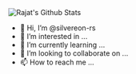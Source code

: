<img align="center" src="https://github-readme-stats.vercel.app/api?username=silvereon-rs&include_all_commits=true&count_private=false&show_icons=true&line_height=20&title_color=ff7259&icon_color=ff7259&text_color=D3D3D3&bg_color=0,140000,E84300" alt="Rajat's Github Stats">




- 👋 Hi, I’m @silvereon-rs
- 👀 I’m interested in ...
- 🌱 I’m currently learning ...
- 💞️ I’m looking to collaborate on ...
- 📫 How to reach me ...

<!---
silvereon-rs/silvereon-rs is a ✨ special ✨ repository because its `README.md` (this file) appears on your GitHub profile.
You can click the Preview link to take a look at your changes.
--->
